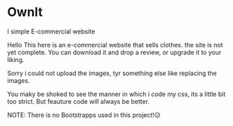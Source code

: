 # OwnIt
I simple E-commercial website

Hello This here is an e-commercial website that sells clothes. the site is not yet complete. You can download it and drop a review, or upgrade it to your liking.

Sorry i could not upload the images, tyr something else like replacing the images.

You maky be shoked to see the manner in which i code my css, its a little bit too strict. But feauture code will always be better.


NOTE: There is no Bootstrapps used in this project!😥
